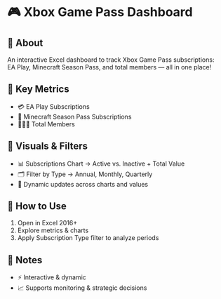 # 🎮 Xbox Game Pass Dashboard

## 🔹 About
An interactive Excel dashboard to track Xbox Game Pass subscriptions:  
EA Play, Minecraft Season Pass, and total members — all in one place!

## 🔹 Key Metrics
- 💳 EA Play Subscriptions
- 💎 Minecraft Season Pass Subscriptions
- 🧑‍🤝‍🧑 Total Members

## 🔹 Visuals & Filters
- 📊 Subscriptions Chart → Active vs. Inactive + Total Value
- 🗂️ Filter by Type → Annual, Monthly, Quarterly
- 🔄 Dynamic updates across charts and values

## 🔹 How to Use
1. Open in Excel 2016+
2. Explore metrics & charts
3. Apply Subscription Type filter to analyze periods

## 🔹 Notes
- ⚡ Interactive & dynamic
- 📈 Supports monitoring & strategic decisions
